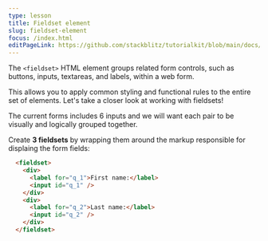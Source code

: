 ```yaml
---
type: lesson
title: Fieldset element
slug: fieldset-element
focus: /index.html
editPageLink: https://github.com/stackblitz/tutorialkit/blob/main/docs/demo/src/content/tutorial/1-forms-css/3-fieldset/1-fieldset-element/content.md?plain=1 
---
```


The `<fieldset>` HTML element groups related form controls, such as buttons, inputs, textareas, and labels, within a web form.

This allows you to apply common styling and functional rules to the entire set of elements. Let's take a closer look at working with fieldsets!

The current forms includes 6 inputs and we will want each pair to be visually and logically grouped together.

Create **3 fieldsets** by wrapping them around the markup responsible for displaing the form fields:

```html add={1,10}
  <fieldset>
    <div>
      <label for="q_1">First name:</label>
      <input id="q_1" />
    </div>
    <div>
      <label for="q_2">Last name:</label>
      <input id="q_2" />
    </div>
  </fieldset>
```
